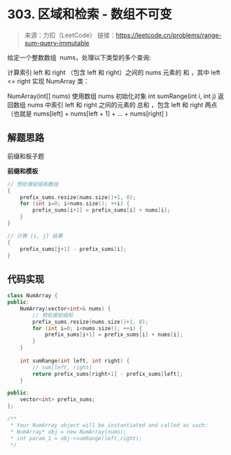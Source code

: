 # 303. 区域和检索 - 数组不可变
> 来源：力扣（LeetCode）
链接：https://leetcode.cn/problems/range-sum-query-immutable

给定一个整数数组  nums，处理以下类型的多个查询:

计算索引 left 和 right （包含 left 和 right）之间的 nums 元素的 和 ，其中 left <= right
实现 NumArray 类：

NumArray(int[] nums) 使用数组 nums 初始化对象
int sumRange(int i, int j) 返回数组 nums 中索引 left 和 right 之间的元素的 总和 ，包含 left 和 right 两点（也就是 nums[left] + nums[left + 1] + ... + nums[right] )


## 解题思路
前缀和板子题

**前缀和模板**
```cpp
// 预处理前缀和数组
{
    prefix_sums.resize(nums.size()+1, 0);
    for (int i=0; i<nums.size(); ++i) {
        prefix_sums[i+1] = prefix_sums[i] + nums[i];
    }
}

// 计算 [i, j] 结果
{
    prefix_sums[j+1] - prefix_sums[i];
}
```

## 代码实现
```cpp
class NumArray {
public:
    NumArray(vector<int>& nums) {
        // 预处理前缀和
        prefix_sums.resize(nums.size()+1, 0);
        for (int i=0; i<nums.size(); ++i) {
            prefix_sums[i+1] = prefix_sums[i] + nums[i];
        }
    }
    
    int sumRange(int left, int right) {
        // sum[left, right]
        return prefix_sums[right+1] - prefix_sums[left];
    }

public:
    vector<int> prefix_sums;
};

/**
 * Your NumArray object will be instantiated and called as such:
 * NumArray* obj = new NumArray(nums);
 * int param_1 = obj->sumRange(left,right);
 */
```